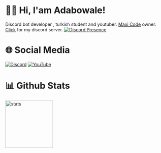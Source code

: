 # 👋🏻 Hi, I'am Adabowale!
Discord bot developer , turkish student and youtuber. <a href="https://maxicode.cf/" rel="nofollow">Maxi Code</a> owner. <a href="https://discord.gg/YVRkfu66UT" rel="nofollow">Click</a> for my discord server.
[![Discord Presence](https://lanyard.cnrad.dev/api/998659015439548507)](https://discord.com/users/998659015439548507)

# 🌐 Social Media
[![Discord](https://media.discordapp.net/attachments/1025820091528523827/1032016835664678952/Screenshot_20221018_224618.jpg)](https://discordapp.com/users/998659015439548507) [![YouTube](https://media.discordapp.net/attachments/1031108904177905745/1032017600072384552/images_14.jpeg)](https://youtube.com/channel/UCT2SmtXrQ2zvrQjJw9jxpTA)

# 📊 Github Stats
<a href="https://github.com/Adabowale01"><img src="https://github-readme-stats.vercel.app/api?username=Adabowale01&show_icons=true&theme=react" width="%100" height="150px" alt="stats"/></a>
